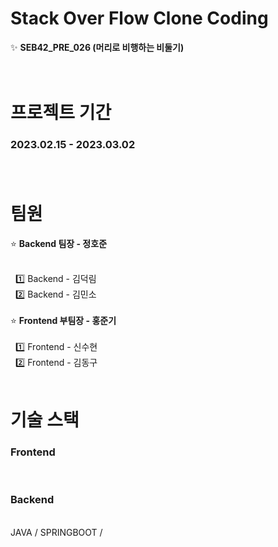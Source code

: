 Stack Over Flow Clone Coding
=============================
:sparkles: **SEB42_PRE_026 (머리로 비행하는 비둘기)**<br /><br /><br />

프로젝트 기간
=============================
### 2023.02.15 - 2023.03.02<br /><br /><br />

팀원
=============================
:star: **Backend 팀장 - 정호준**<br /><br />

&nbsp; :one: Backend - 김덕림<br />
&nbsp; :two: Backend - 김민소<br /><br />
:star: **Frontend 부팀장 - 홍준기**<br /><br />
&nbsp; :one: Frontend - 신수현<br />
&nbsp; :two: Frontend - 김동구<br /><br />

기술 스택<br />
=============================
### **Frontend**
<br />

### **Backend**
<br />
JAVA / SPRINGBOOT /

